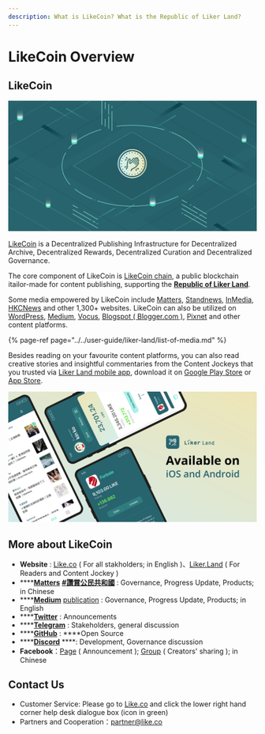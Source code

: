 ```yaml
---
description: What is LikeCoin? What is the Republic of Liker Land?
---
```


# LikeCoin Overview

## LikeCoin

![](../../.gitbook/assets/likecoin_presskit_likecoin_asset_likecoinfeature%20%281%29.png)

[LikeCoin](https://like.co) is a Decentralized Publishing Infrastructure for Decentralized Archive, Decentralized Rewards, Decentralized Curation and Decentralized Governance.

The core component of LikeCoin is [LikeCoin chain](https://likecoin.bigdipper.live/), a public blockchain itailor-made for content publishing, supporting the [**Republic of Liker Land**](https://liker.land/getapp). 

Some media empowered by LikeCoin include [Matters](https://matters.news/), [Standnews](https://www.thestandnews.com/), [InMedia](https://www.inmediahk.net/), [HKCNews](https://www.hkcnews.com/) and other 1,300+ websites. LikeCoin can also be utilized on [WordPress](https://wordpress.org/plugins/likecoin/), [Medium](https://medium.com), [Vocus](https://vocus.cc/), [Blogspot \( Blogger.com \)](https://www.blogger.com/dashboard/reading), [Pixnet](https://appmarket.pixnet.tw/#!/addon/1331) and other content platforms. 

{% page-ref page="../../user-guide/liker-land/list-of-media.md" %}

Besides reading on your favourite content platforms, you can also read creative stories and insightful commentaries from the Content Jockeys that you trusted via [Liker Land mobile app](https://liker.land/getapp), download it on [Google Play Store](https://play.google.com/store/apps/details?id=com.oice&hl=en) or [App Store](https://apps.apple.com/hk/app/liker-land/id1248232355).

![](../../.gitbook/assets/likecoin_ad72_appstore_og_ios_android.png)

## More about LikeCoin

* **Website** : [Like.co](https://like.co) \( For all stakholders; in English \)、[Liker.Land](https://liker.land) \( For Readers and Content Jockey \) 
* \*\*\*\*[**Matters**](https://matters.news/tags/VGFnOjgwOTQ) [**\#讚賞公民共和國**](https://matters.news/tags/VGFnOjgwOTQ) : Governance, Progress Update, Products; in Chinese
* \*\*\*\*[**Medium**](https://medium.com/likecoin) [publication](https://medium.com/likecoin) : Governance, Progress Update, Products; in English
* \*\*\*\*[**Twitter**](https://twitter.com/likecoin) : Announcements
* \*\*\*\*[**Telegram**](https://t.me/likecoin) : Stakeholders, general discussion
* \*\*\*\*[**GitHub**](https://github.com/likecoin) : ****Open Source
* \*\*\*\*[**Discord**](https://discord.com/invite/W4DQ6peZZZ) ****: Development, Governance discussion
* **Facebook**：[Page](https://www.facebook.com/Liker.Land/) \( Announcement \); [Group](https://www.facebook.com/groups/likecoin) \( Creators' sharing \); in Chinese

## Contact Us

* Customer Service: Please go to [Like.co](https://like.co/) and click the lower right hand corner help desk dialogue box \(icon in green\)
* Partners and Cooperation：[partner@like.co](mailto:partner@like.co)

